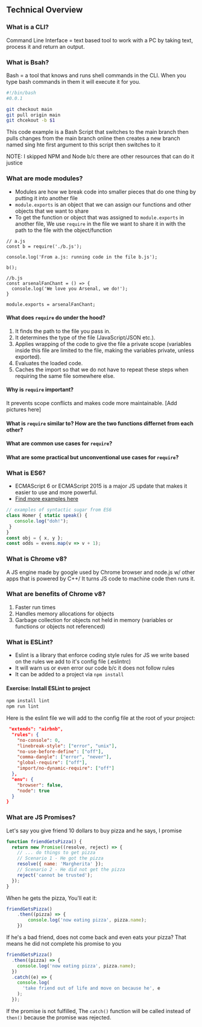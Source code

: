 ## Technical Overview

### What is a CLI?

Command Line Interface = text based tool to work with a PC by taking text, process it and return an output. 


### What is Bsah? 

Bash = a tool that knows and runs shell commands in the CLI. When you type bash commands in them it will execute it for you. 

```sh
#!/bin/bash
#0.0.1

git checkout main
git pull origin main
git chcekout -b $1
```

This code example is a Bash Script that switches to the main branch then pulls changes from the main branch online then creates a new branch named sing hte first
argument to this script then switches to it

NOTE: I skipped NPM and Node b/c there are other resources that can do it justice


### What are mode modules?

- Modules are how we break code into smaller pieces that do one thing by putting it into another file
- `module.exports` is an object that we can assign our functions and other objects that we want to share 
- To get the function or object that was assigned to `module.exports` in another file, We use `require` in the file we want to share it in with the path to the file with the object/function 

```node
// a.js
const b = require('./b.js');

console.log('From a.js: running code in the file b.js'); 

b();
```

```node
//b.js
const arsenalFanChant = () => {
  console.log('We love you Arsenal, we do!');
}

module.exports = arsenalFanChant;

```

#### What does `require` do under the hood? 

1. It finds the path to the file you pass in.
2. It determines the type of the file (JavaScript/JSON etc.).
3. Applies wrapping of the code to give the file a private scope (variables inside this file are limited to the file, making the variables private, unless exported).
4. Evaluates the loaded code.
5. Caches the import so that we do not have to repeat these steps when requiring the same file somewhere else.

#### Why is `require` important?
It prevents scope conflicts and makes code more maintainable. 
[Add pictures here]

#### What is `require` similar to? How are the two functions differnet from each other?

#### What are common use cases for `require`?

#### What are some practical but unconventional use cases for `require`?

### What is ES6?

- ECMAScript 6 or ECMAScript 2015 is a major JS update that makes it easier to use and more powerful. 
- [Find more examples here](http://es6-features.org/)

```js
// examples of syntactic sugar from ES6
class Homer { static speak() {
   console.log("doh!");
 }
}
const obj = { x, y };
const odds = evens.map(v => v + 1);
```

### What is Chrome v8?

A JS engine made by google used by Chrome browser and node.js w/ other apps that is powered by C++/ It turns JS code to machine code then runs it. 

### What are benefits of Chrome v8?
1. Faster run times
2. Handles memory allocations for objects
3. Garbage collection for objects not held in memory (variables or functions or objects not referenced)


### What is ESLint?

- Eslint is a library that enforce coding style rules for JS we write based on the rules we add to it's config file (.eslintrc)
- It will warn us or even error our code b/c it does not follow rules 
- It can be added to a project via `npm install` 

#### Exercise: Install ESLint to project
```js
npm install lint
npm run lint
```

Here is the eslint file we will add to the config file at the root of your project:

```json
 "extends": "airbnb",
  "rules": {
    "no-console": 0,
    "linebreak-style": ["error", "unix"],
    "no-use-before-define": ["off"],
    "comma-dangle": ["error", "never"],
    "global-require": ["off"],
    "import/no-dynamic-require": ["off"]
  }, 
  "env": {
    "browser": false,
    "node": true 
  }
}
```

### What are JS Promises?

Let's say you give friend 10 dollars to buy pizza and he says, I promise

```js
function friendGetsPizza() {
  return new Promise((resolve, reject) => {
    // ... do things to get pizza
    // Scenario 1 - He got the pizza
    resolve({ name: 'Margherita' });
    // Scenario 2 - He did not get the pizza
    reject('cannot be trusted');
  });
}
```

When he gets the pizza, You'll eat it:

```js
friendGetsPizza()
    .then((pizza) => {
        console.log('now eating pizza', pizza.name);
    })
```

If he's a bad friend, does not come back and even eats your pizza? That means he did not complete his promise to you

```js
friendGetsPizza()
  .then((pizza) => {
    console.log('now eating pizza', pizza.name);
  })
  .catch((e) => {
    console.log(
      'take friend out of life and move on because he', e
    );
  });
```
If the promise is not fulfilled, The `catch()` function will be called instead of `then()` because the promise was rejected. 